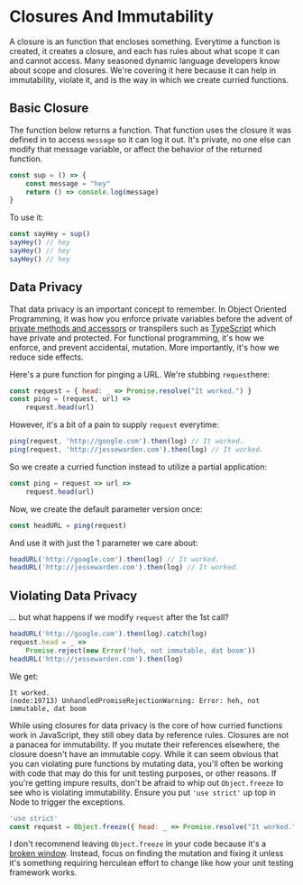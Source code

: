 # Closures And Immutability

A closure is an function that encloses something. Everytime a function is created, it creates a closure, and each has rules about what scope it can and cannot access. Many seasoned dynamic language developers know about scope and closures. We're covering it here because it can help in immutability, violate it, and is the way in which we create curried functions.

## Basic Closure

The function below returns a function. That function uses the closure it was defined in to access `message` so it can log it out. It's private, no one else can modify that message variable, or affect the behavior of the returned function.

```javascript
const sup = () => {
    const message = "hey"
    return () => console.log(message)
}
```

To use it:

```javascript
const sayHey = sup()
sayHey() // hey
sayHey() // hey
sayHey() // hey
```

## Data Privacy

That data privacy is an important concept to remember. In Object Oriented Programming, it was how you enforce private variables before the advent of [private methods and accessors](https://github.com/babel/proposals/issues/22) or transpilers such as [TypeScript](https://www.typescriptlang.org/docs/handbook/classes.html) which have private and protected. For functional programming, it's how we enforce, and prevent accidental, mutation. More importantly, it's how we reduce side effects.

Here's a pure function for pinging a URL. We're stubbing `request`here:

```javascript
const request = { head: _ => Promise.resolve("It worked.") }
const ping = (request, url) =>
    request.head(url)
```

However, it's a bit of a pain to supply `request` everytime:

```javascript
ping(request, 'http://google.com').then(log) // It worked.
ping(request, 'http://jessewarden.com').then(log) // It worked.
```

So we create a curried function instead to utilize a partial application:

```javascript
const ping = request => url =>
    request.head(url)
```

Now, we create the default parameter version once:

```javascript
const headURL = ping(request)
```

And use it with just the 1 parameter we care about:

```javascript
headURL('http://google.com').then(log) // It worked.
headURL('http://jessewarden.com').then(log) // It worked.
```

## Violating Data Privacy

... but what happens if we modify `request` after the 1st call?

```javascript
headURL('http://google.com').then(log).catch(log)
request.head = _ =>
    Promise.reject(new Error('heh, not immutable, dat boom'))
headURL('http://jessewarden.com').then(log)
```

We get:

```
It worked.
(node:19713) UnhandledPromiseRejectionWarning: Error: heh, not immutable, dat boom
```

While using closures for data privacy is the core of how curried functions work in JavaScript, they still obey data by reference rules. Closures are not a panacea for immutability. If you mutate their references elsewhere, the closure doesn't have an immutable copy. While it can seem obvious that you can violating pure functions by mutating data, you'll often be working with code that may do this for unit testing purposes, or other reasons. If you're getting impure results, don't be afraid to whip out `Object.freeze` to see who is violating immutability. Ensure you put `'use strict'` up top in Node to trigger the exceptions.

```javascript
'use strict'
const request = Object.freeze({ head: _ => Promise.resolve("It worked.") })
```

I don't recommend leaving `Object.freeze` in your code because it's a [broken window](https://pragprog.com/the-pragmatic-programmer/extracts/software-entropy). Instead, focus on finding the mutation and fixing it unless it's something requiring herculean effort to change like how your unit testing framework works. 
